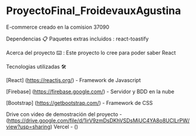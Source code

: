 # ProyectoFinal_FroidevauxAgustina

E-commerce creado en la comision 37090 

Dependencias 📋
Paquetes extras incluidos
    : react-toastify
    
Acerca del proyecto ⌨️
    : Este proyecto lo cree para poder saber React

Tecnologias utilizadas 🛠

[React] (https://reactjs.org/) - Framework de Javascript

[Firebase] (https://firebase.google.com/) - Servidor y BDD en la nube

[Bootstrap] (https://getbootstrap.com/) - Framework de CSS


Drive con video de demostración del proyecto - (https://drive.google.com/file/d/1irV9zmDsDKhVSDsMiUC4YA8o8UClLrPW/view?usp=sharing)
Vercel - ()
